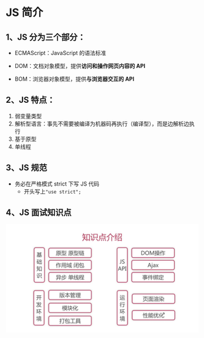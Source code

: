 # JS 简介

## 1、JS 分为三个部分：

- ECMAScript：JavaScript 的语法标准

- DOM：文档对象模型，提供**访问和操作网页内容的 API**

- BOM：浏览器对象模型，提供**与浏览器交互的 API**

## 2、JS 特点：

1. 弱变量类型
2. 解析型语言：事先不需要被编译为机器码再执行（编译型），而是边解析边执行
3. 基于原型
4. 单线程

## 3、JS 规范

- 务必在严格模式 strict 下写 JS 代码
  - 开头写上`"use strict";`

## 4、JS 面试知识点

![JS面试知识点](JavaScript面试知识点.jpg)

